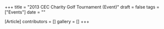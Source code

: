 +++
title = "2013 CEC Charity Golf Tournament (Event)"
draft = false
tags = ["Events"]
date = ""

[Article]
contributors = []
gallery = []
+++